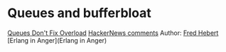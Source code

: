 Queues and bufferbloat
======================

[Queues Don't Fix Overload](https://ferd.ca/queues-don-t-fix-overload.html)
[HackerNews comments](https://news.ycombinator.com/item?id=39041477)
Author: [Fred Hebert](https://ferd.ca/) [Erlang in Anger](Erlang in Anger)
